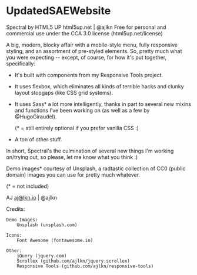 # UpdatedSAEWebsite
Spectral by HTML5 UP
html5up.net | @ajlkn
Free for personal and commercial use under the CCA 3.0 license (html5up.net/license)


A big, modern, blocky affair with a mobile-style menu, fully responsive styling,
and an assortment of pre-styled elements. So, pretty much what you were expecting
-- except, of course, for how it's put together, specifically:

- It's built with components from my Responsive Tools project.

- It uses flexbox, which eliminates all kinds of terrible hacks and clunky layout
  stopgaps (like CSS grid systems).

- It uses Sass* a lot more intelligently, thanks in part to several new mixins
  and functions I've been working on (as well as a few by @HugoGiraudel).

  (* = still entirely optional if you prefer vanilla CSS :)

- A ton of other stuff.

In short, Spectral's the culmination of several new things I'm working on/trying out,
so please, let me know what you think :)

Demo images* courtesy of Unsplash, a radtastic collection of CC0 (public domain) images
you can use for pretty much whatever.

(* = not included)

AJ
aj@lkn.io | @ajlkn


Credits:

	Demo Images:
		Unsplash (unsplash.com)

	Icons:
		Font Awesome (fontawesome.io)

	Other:
		jQuery (jquery.com)
		Scrollex (github.com/ajlkn/jquery.scrollex)
		Responsive Tools (github.com/ajlkn/responsive-tools)
